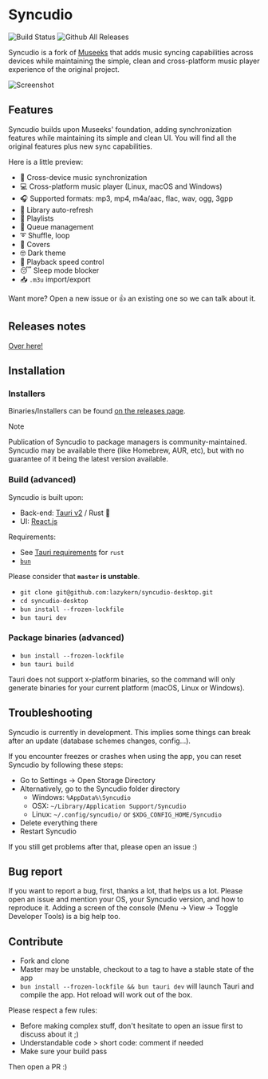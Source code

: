 # Syncudio

![Build Status](https://github.com/lazykern/syncudio-desktop/workflows/build/badge.svg)
![Github All Releases](https://img.shields.io/github/downloads/lazykern/syncudio-desktop/total)

Syncudio is a fork of [Museeks](https://github.com/martpie/museeks) that adds music syncing capabilities across devices while maintaining the simple, clean and cross-platform music player experience of the original project.

![Screenshot](screenshot.png)

## Features

Syncudio builds upon Museeks' foundation, adding synchronization features while maintaining its simple and clean UI. You will find all the original features plus new sync capabilities.

Here is a little preview:

- 🔄 Cross-device music synchronization
- 💻 Cross-platform music player (Linux, macOS and Windows)
- 🎧 Supported formats: mp3, mp4, m4a/aac, flac, wav, ogg, 3gpp
- 🔄 Library auto-refresh
- 🌟 Playlists
- 🎼 Queue management
- ➰ Shuffle, loop
- 🌄 Covers
- 🤓 Dark theme
- 🚤 Playback speed control
- 😴 Sleep mode blocker
- 📥 `.m3u` import/export

Want more? Open a new issue or 👍 an existing one so we can talk about it.

## Releases notes

[Over here!](https://github.com/lazykern/syncudio-desktop/releases)

## Installation

### Installers

Binaries/Installers can be found [on the releases page](https://github.com/lazykern/syncudio-desktop/releases).

> [!NOTE]  
> Publication of Syncudio to package managers is community-maintained. Syncudio may be available there (like Homebrew, AUR, etc), but with no guarantee of it being the latest version available.

### Build (advanced)

Syncudio is built upon:

- Back-end: [Tauri v2](https://v2.tauri.app/) / Rust 🦀
- UI: [React.js](https://react.dev)

Requirements:

- See [Tauri requirements](https://v2.tauri.app/start/prerequisites/) for `rust`
- [`bun`](https://bun.sh)

Please consider that **`master` is unstable**.

- `git clone git@github.com:lazykern/syncudio-desktop.git`
- `cd syncudio-desktop`
- `bun install --frozen-lockfile`
- `bun tauri dev`

### Package binaries (advanced)

- `bun install --frozen-lockfile`
- `bun tauri build`

Tauri does not support x-platform binaries, so the command will only generate binaries for your current platform (macOS, Linux or Windows).

## Troubleshooting

Syncudio is currently in development. This implies some things can break after an update (database schemes changes, config...).

If you encounter freezes or crashes when using the app, you can reset Syncudio by following these steps:

- Go to Settings -> Open Storage Directory
- Alternatively, go to the Syncudio folder directory
  - Windows: `%AppData%\Syncudio`
  - OSX: `~/Library/Application Support/Syncudio`
  - Linux: `~/.config/syncudio/` or `$XDG_CONFIG_HOME/Syncudio`
- Delete everything there
- Restart Syncudio

If you still get problems after that, please open an issue :)

## Bug report

If you want to report a bug, first, thanks a lot, that helps us a lot. Please open an issue and mention your OS, your Syncudio version, and how to reproduce it. Adding a screen of the console (Menu -> View -> Toggle Developer Tools) is a big help too.

## Contribute

- Fork and clone
- Master may be unstable, checkout to a tag to have a stable state of the app
- `bun install --frozen-lockfile && bun tauri dev` will launch Tauri and compile the app. Hot reload will work out of the box.

Please respect a few rules:

- Before making complex stuff, don't hesitate to open an issue first to discuss about it ;)
- Understandable code > short code: comment if needed
- Make sure your build pass

Then open a PR :)
